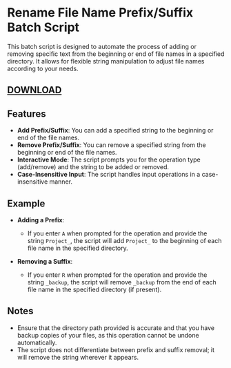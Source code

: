 # Rename File Name Prefix/Suffix Batch Script

This batch script is designed to automate the process of adding or removing specific text from the beginning or end of file names in a specified directory. It allows for flexible string manipulation to adjust file names according to your needs.

## [DOWNLOAD](https://github.com/KSanders7070/Rename_File_Name_Prefix_Suffix/releases/latest/download/Rename_File_Name_Prefix_Suffix.bat)

## Features

- **Add Prefix/Suffix**: You can add a specified string to the beginning or end of the file names.
- **Remove Prefix/Suffix**: You can remove a specified string from the beginning or end of the file names.
- **Interactive Mode**: The script prompts you for the operation type (add/remove) and the string to be added or removed.
- **Case-Insensitive Input**: The script handles input operations in a case-insensitive manner.

## Example

- **Adding a Prefix**:
  - If you enter `A` when prompted for the operation and provide the string `Project_`, the script will add `Project_` to the beginning of each file name in the specified directory.

- **Removing a Suffix**:
  - If you enter `R` when prompted for the operation and provide the string `_backup`, the script will remove `_backup` from the end of each file name in the specified directory (if present).

## Notes

- Ensure that the directory path provided is accurate and that you have backup copies of your files, as this operation cannot be undone automatically.
- The script does not differentiate between prefix and suffix removal; it will remove the string wherever it appears.

